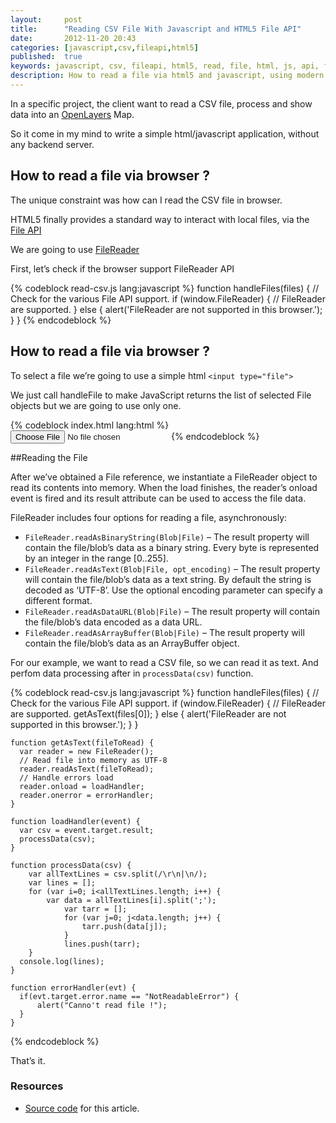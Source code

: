 ```yaml
---
layout:     post
title:      "Reading CSV File With Javascript and HTML5 File API"
date:       2012-11-20 20:43
categories: [javascript,csv,fileapi,html5]
published:  true
keywords: javascript, csv, fileapi, html5, read, file, html, js, api, file api
description: How to read a file via html5 and javascript, using modern browsers to instantly view and parse data in client side.
---
```


In a specific project, the client want to read a CSV file, process and show data into an [OpenLayers][1] Map.

So it come in my mind to write a simple html/javascript application, without any backend server.


## How to read a file via browser ?

The unique constraint was how can I read the CSV file in browser.

HTML5 finally provides a standard way to interact with local files, via the [File API][2]

We are going to use [FileReader][3]

<!-- more -->

First, let’s check if the browser support FileReader API

{% codeblock read-csv.js lang:javascript %}
	function handleFiles(files) {
	  // Check for the various File API support.
	  if (window.FileReader) {
	      // FileReader are supported.
	  } else {
	      alert('FileReader are not supported in this browser.');
	  }
	}
{% endcodeblock %}


## How to read a file via browser ?

To select a file we’re going to use a simple html `<input type="file">`

We just call handleFile to make JavaScript returns the list of selected File objects but we are going to use only one.

{% codeblock index.html lang:html %}
	<script type="text/javascript" src="static/js/read-csv.js"></script>
  	<input type="file" id="csvFileInput" onchange="handleFiles(this.files)"
            accept=".csv">
{% endcodeblock %}

##Reading the File

After we’ve obtained a File reference, we instantiate a FileReader object to read its contents into memory. When the load finishes, the reader’s onload event is fired and its result attribute can be used to access the file data.

FileReader includes four options for reading a file, asynchronously:
- `FileReader.readAsBinaryString(Blob|File)` – The result property will contain the file/blob’s data as a binary string. Every byte is represented by an integer in the range [0..255].
- `FileReader.readAsText(Blob|File, opt_encoding)` – The result property will contain the file/blob’s data as a text string. By default the string is decoded as ‘UTF-8’. Use the optional encoding parameter can specify a different format.
- `FileReader.readAsDataURL(Blob|File)` – The result property will contain the file/blob’s data encoded as a data URL.
- `FileReader.readAsArrayBuffer(Blob|File)` – The result property will contain the file/blob’s data as an ArrayBuffer object.

For our example, we want to read a CSV file, so we can read it as text. And perfom data processing after in `processData(csv)` function.

{% codeblock read-csv.js lang:javascript %}
	function handleFiles(files) {
	  // Check for the various File API support.
	  if (window.FileReader) {
	      // FileReader are supported.
	      getAsText(files[0]);
	  } else {
	      alert('FileReader are not supported in this browser.');
	  }
	}

	function getAsText(fileToRead) {
	  var reader = new FileReader();
	  // Read file into memory as UTF-8      
	  reader.readAsText(fileToRead);
	  // Handle errors load
	  reader.onload = loadHandler;
	  reader.onerror = errorHandler;
	}

	function loadHandler(event) {
	  var csv = event.target.result;
	  processData(csv);
	}

	function processData(csv) {
	    var allTextLines = csv.split(/\r\n|\n/);
	    var lines = [];
	    for (var i=0; i<allTextLines.length; i++) {
	        var data = allTextLines[i].split(';');
	            var tarr = [];
	            for (var j=0; j<data.length; j++) {
	                tarr.push(data[j]);
	            }
	            lines.push(tarr);
	    }
	  console.log(lines);
	}

	function errorHandler(evt) {
	  if(evt.target.error.name == "NotReadableError") {
	      alert("Canno't read file !");
	  }
	}
{% endcodeblock %}

That’s it.


### Resources

- [Source code][4] for this article.

[1]: http://openlayers.org/
[2]: http://www.w3.org/TR/file-upload/
[3]: http://dev.w3.org/2006/webapi/FileAPI/#dfn-filereader
[4]: https://github.com/MounirMesselmeni/html-fileapi